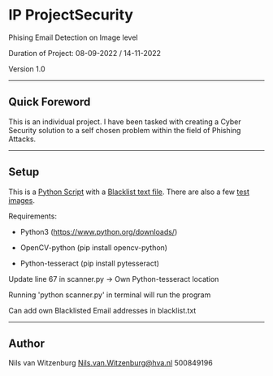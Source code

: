 # IP ProjectSecurity
Phising Email Detection on Image level

Duration of Project: 08-09-2022 / 14-11-2022

Version 1.0

-----

## Quick Foreword
This is an individual project. I have been tasked with creating a Cyber Security solution to a self chosen problem within the field of Phishing Attacks.

-----

## Setup
This is a [Python Script](./scanner.py) with a [Blacklist text file](./blacklist.txt). There are also a few [test images](https://github.com/nilsvw/IP_ProjectSecurity/tree/main/test%20images#readme). 

Requirements:

- Python3 (https://www.python.org/downloads/)

- OpenCV-python (pip install opencv-python)

- Python-tesseract (pip install pytesseract)



Update line 67 in scanner.py -> Own Python-tesseract location

Running 'python scanner.py' in terminal will run the program

Can add own Blacklisted Email addresses in blacklist.txt

-----
## Author
Nils van Witzenburg 
Nils.van.Witzenburg@hva.nl
500849196

